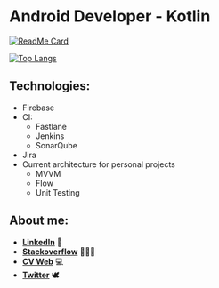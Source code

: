 # Android Developer - Kotlin

[![ReadMe Card](https://github-readme-stats.vercel.app/api?username=davidups&show_icons=true&theme=clear)](https://github.com/DavidUps?tab=repositories)

[![Top Langs](https://github-readme-stats.vercel.app/api/top-langs/?username=davidups)](https://github.com/DavidUps?tab=repositories)

## Technologies:

- Firebase
- CI:
  - Fastlane
  - Jenkins
  - SonarQube
- Jira
- Current architecture for personal projects
  - MVVM
  - Flow
  - Unit Testing

## About me:

- **[LinkedIn](https://www.linkedin.com/in/david-arribas-canalejo-4865aa151/)** 🏢
- **[Stackoverflow](https://stackoverflow.com/users/9198161/david-arribas)** 🕵🏻‍♂️
- **[CV Web](https://davidups.github.io/)** 💻
- **[Twitter](https://twitter.com/davidarribasc96)** 🕊

